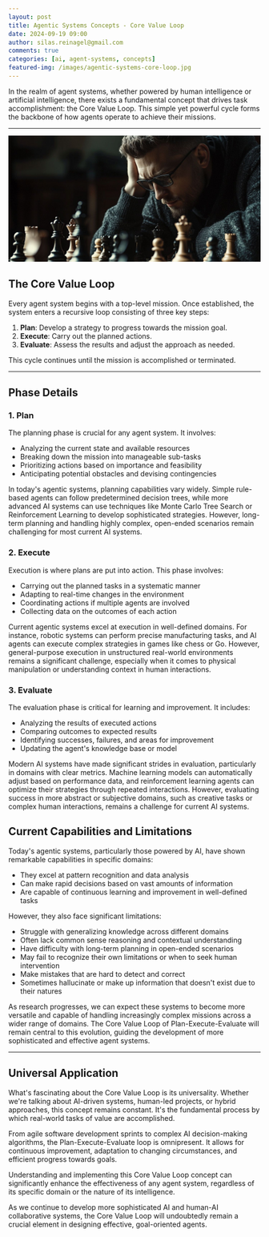 ```yaml
---
layout: post
title: Agentic Systems Concepts - Core Value Loop
date: 2024-09-19 09:00
author: silas.reinagel@gmail.com
comments: true
categories: [ai, agent-systems, concepts]
featured-img: /images/agentic-systems-core-loop.jpg
---
```


In the realm of agent systems, whether powered by human intelligence or artificial intelligence, there exists a fundamental concept that drives task accomplishment: the Core Value Loop. This simple yet powerful cycle forms the backbone of how agents operate to achieve their missions.

---

<img src="/images/agentic-systems-core-loop.jpg" alt="Agentic Systems Core Value Loop"/>

## The Core Value Loop

Every agent system begins with a top-level mission. Once established, the system enters a recursive loop consisting of three key steps:

1. **Plan**: Develop a strategy to progress towards the mission goal.
2. **Execute**: Carry out the planned actions.
3. **Evaluate**: Assess the results and adjust the approach as needed.

This cycle continues until the mission is accomplished or terminated.

---

## Phase Details

### 1. Plan

The planning phase is crucial for any agent system. It involves:

- Analyzing the current state and available resources
- Breaking down the mission into manageable sub-tasks
- Prioritizing actions based on importance and feasibility
- Anticipating potential obstacles and devising contingencies

In today's agentic systems, planning capabilities vary widely. Simple rule-based agents can follow predetermined decision trees, while more advanced AI systems can use techniques like Monte Carlo Tree Search or Reinforcement Learning to develop sophisticated strategies. However, long-term planning and handling highly complex, open-ended scenarios remain challenging for most current AI systems.

### 2. Execute

Execution is where plans are put into action. This phase involves:

- Carrying out the planned tasks in a systematic manner
- Adapting to real-time changes in the environment
- Coordinating actions if multiple agents are involved
- Collecting data on the outcomes of each action

Current agentic systems excel at execution in well-defined domains. For instance, robotic systems can perform precise manufacturing tasks, and AI agents can execute complex strategies in games like chess or Go. However, general-purpose execution in unstructured real-world environments remains a significant challenge, especially when it comes to physical manipulation or understanding context in human interactions.

### 3. Evaluate

The evaluation phase is critical for learning and improvement. It includes:

- Analyzing the results of executed actions
- Comparing outcomes to expected results
- Identifying successes, failures, and areas for improvement
- Updating the agent's knowledge base or model

Modern AI systems have made significant strides in evaluation, particularly in domains with clear metrics. Machine learning models can automatically adjust based on performance data, and reinforcement learning agents can optimize their strategies through repeated interactions. However, evaluating success in more abstract or subjective domains, such as creative tasks or complex human interactions, remains a challenge for current AI systems.

## Current Capabilities and Limitations

Today's agentic systems, particularly those powered by AI, have shown remarkable capabilities in specific domains:

- They excel at pattern recognition and data analysis
- Can make rapid decisions based on vast amounts of information
- Are capable of continuous learning and improvement in well-defined tasks

However, they also face significant limitations:

- Struggle with generalizing knowledge across different domains
- Often lack common sense reasoning and contextual understanding
- Have difficulty with long-term planning in open-ended scenarios
- May fail to recognize their own limitations or when to seek human intervention
- Make mistakes that are hard to detect and correct
- Sometimes hallucinate or make up information that doesn't exist due to their natures

As research progresses, we can expect these systems to become more versatile and capable of handling increasingly complex missions across a wider range of domains. The Core Value Loop of Plan-Execute-Evaluate will remain central to this evolution, guiding the development of more sophisticated and effective agent systems.

---

## Universal Application

What's fascinating about the Core Value Loop is its universality. Whether we're talking about AI-driven systems, human-led projects, or hybrid approaches, this concept remains constant. It's the fundamental process by which real-world tasks of value are accomplished.

From agile software development sprints to complex AI decision-making algorithms, the Plan-Execute-Evaluate loop is omnipresent. It allows for continuous improvement, adaptation to changing circumstances, and efficient progress towards goals.

Understanding and implementing this Core Value Loop concept can significantly enhance the effectiveness of any agent system, regardless of its specific domain or the nature of its intelligence.

As we continue to develop more sophisticated AI and human-AI collaborative systems, the Core Value Loop will undoubtedly remain a crucial element in designing effective, goal-oriented agents.
